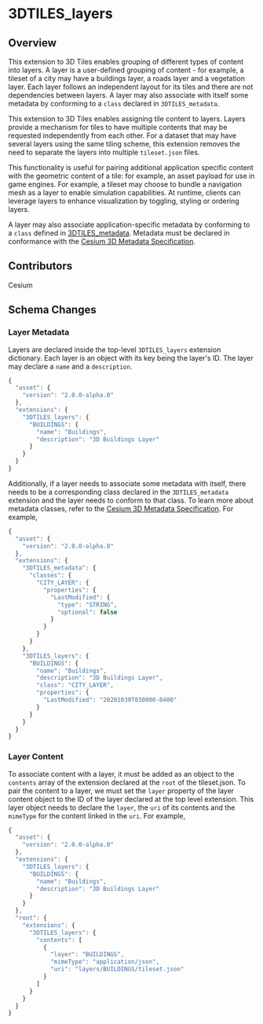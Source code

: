 # 3DTILES_layers

## Overview

This extension to 3D Tiles enables grouping of different types of content into layers. A layer is a user-defined grouping of content - for example, a tileset of a city may have a buildings layer, a roads layer and a vegetation layer. Each layer follows an independent layout for its tiles and there are not dependencies between layers. A layer may also associate with itself some metadata by conforming to a `class` declared in `3DTILES_metadata`.

This extension to 3D Tiles enables assigning tile content to layers. Layers provide a mechanism for tiles to have multiple contents that may be requested independently from each other. For a dataset that may have several layers using the same tiling scheme, this extension removes the need to separate the layers into multiple `tileset.json` files.

This functionality is useful for pairing additional application specific content with the geometric content of a tile: for example, an asset payload for use in game engines. For example, a tileset may choose to bundle a navigation mesh as a layer to enable simulation capabilities. At runtime, clients can leverage layers to enhance visualization by toggling, styling or ordering layers.

A layer may also associate application-specific metadata by conforming to a `class` defined in [3DTILES_metadata](). Metadata must be declared in conformance with the [Cesium 3D Metadata Specification]().

## Contributors

Cesium

## Schema Changes

### Layer Metadata

Layers are declared inside the top-level `3DTILES_layers` extension dictionary. Each layer is an object with its key being the layer's ID. The layer may declare a `name` and a `description`. 

```javascript
{
  "asset": {
    "version": "2.0.0-alpha.0"
  },
  "extensions": {
    "3DTILES_layers": {
      "BUILDINGS": {
        "name": "Buildings",
        "description": "3D Buildings Layer"
      }
    }
  }
}
```

Additionally, if a layer needs to associate some metadata with itself, there needs to be a corresponding class declared in the `3DTILES_metadata` extension and the layer needs to conform to that class. To learn more about metadata classes, refer to the [Cesium 3D Metadata Specification](). For example,

```javascript
{
  "asset": {
    "version": "2.0.0-alpha.0"
  },
  "extensions": {
    "3DTILES_metadata": {
      "classes": {
        "CITY_LAYER": {
          "properties": {
            "LastModified": {
              "type": "STRING",
              "optional": false
            }
          }
        }
      }
    },
    "3DTILES_layers": {
      "BUILDINGS": {
        "name": "Buildings",
        "description": "3D Buildings Layer",
        "class": "CITY_LAYER",
        "properties": {
          "LastModified": "20201030T030000-0400"
        }
      }
    }
  }
}
```

### Layer Content

To associate content with a layer, it must be added as an object to the `contents` array of the extension declared at the `root` of the tileset.json. To pair the content to a layer, we must set the `layer` property of the layer content object to the ID of the layer declared at the top level extension. This layer object needs to declare the `layer`, the `uri` of its contents and the `mimeType` for the content linked in the `uri`. For example,

```javascript
{
  "asset": {
    "version": "2.0.0-alpha.0"
  },
  "extensions": {
    "3DTILES_layers": {
      "BUILDINGS": {
        "name": "Buildings",
        "description": "3D Buildings Layer"
      }
    }
  },
  "root": {
    "extensions": {
      "3DTILES_layers": {
        "contents": [
          {
            "layer": "BUILDINGS",
            "mimeType": "application/json",
            "uri": "layers/BUILDINGS/tileset.json"
          }
        ]
      }
    }
  }
}
```